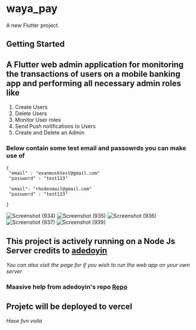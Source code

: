 # waya_pay

A new Flutter project.

## Getting Started

## A Flutter web admin application for monitoring the transactions of users on a mobile banking app and performing all necessary admin roles like
1. Create Users
2. Delete Users
3. Monitor User roles
4. Send Push notifications to Users
5. Create and Delete an Admin


### Below contain some test email and passowrds you can make use of
```
{
 "email" : "evanmusktest@gmail.com"
 "password" : "test123"

 "email": "rhodesmail@gmail.com"
 "password" : "test123"

}
```
![Screenshot (934)](https://github.com/Oluwaseyieniola/web_app_admin/assets/80404459/5f489770-e610-4d2c-b423-e89c038a3492)
![Screenshot (935)](https://github.com/Oluwaseyieniola/web_app_admin/assets/80404459/037d329e-fa45-452d-88ae-fba7a6d857e0)
![Screenshot (936)](https://github.com/Oluwaseyieniola/web_app_admin/assets/80404459/39c35cac-f3eb-4ab8-916d-6db19a5baac2)
![Screenshot (937)](https://github.com/Oluwaseyieniola/web_app_admin/assets/80404459/af330fc9-8c53-4da7-90c5-554e6262167b)
![Screenshot (939)](https://github.com/Oluwaseyieniola/web_app_admin/assets/80404459/df62ca48-5f1d-41c1-a66d-c908314eb3dd)

## This project is actively running on a Node Js Server credits to [adedoyin](https://github.com/adedayoniyi/Pay-Mobile-Web-Admin#if-you-choose-to-run-it-on-your-own-server-visit-the-pay-mobile-server-repo)
*You can also visit the page for if you wish to run the web app on your own server*

### Maasive help from adedoyin's repo [Repo](https://github.com/adedayoniyi/Pay-Mobile-Web-Admin#if-you-choose-to-run-it-on-your-own-server-visit-the-pay-mobile-server-repo)

## Projetc will be deployed to vercel


*Have fun voila*






